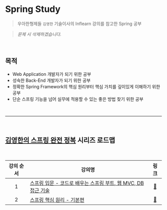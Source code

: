 # Spring Study

> 우아한형제들 `김영한` 기술이사의 Inflearn 강의를 참고한 Spring 공부

> _문제 시 삭제하겠습니다._

</br>

## 목적

- Web Application 개발자가 되기 위한 공부
- 성숙한 Back-End 개발자가 되기 위한 공부
- 정확한 Spring Framework의 핵심 원리부터 핵심 가치를 깊이있게 이해하기 위한 공부
- 단순 스프링 기능을 넘어 실무에 적용할 수 있는 좋은 방법 찾기 위한 공부

</br>

---

</br>

## **[김영한의 스프링 완전 정복][roadmap]** 시리즈 로드맵

</br>

| 강의 순서 | 강의명                                                        | 링크 |
| :---------: | ------------------------------------------------------------- | :--: |
| 1         | [스프링 입문 - 코드로 배우는 스프링 부트, 웹 MVC, DB 접근 기술][Level 1] | [:link:][Level 1 link] |
| 2         | [스프링 핵심 원리 - 기본편][Level 2]                                     | [:link:][Level 2 link] | 

[roadmap]: https://www.inflearn.com/roadmaps/373 "로드맵으로 이동"

[Level 1]: <./01. 스프링 핵심 원리 - 기본편/> "[스프링 입문 - 코드로 배우는 스프링 부트, 웹 MVC, DB 접근 기술]으로 이동"
[Level 1 link]: https://inf.run/QzBn "Inflearn으로 이동"

[Level 2]: <./01. 스프링 핵심 원리 - 기본편/> "[스프링 핵심 원리 - 기본편]으로 이동"
[Level 2 link]: https://inf.run/Yrcd "Inflearn으로 이동"
